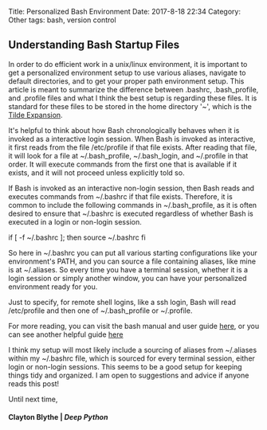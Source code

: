 Title: Personalized Bash Environment 
Date: 2017-8-18 22:34
Category: Other
tags: bash, version control

## Understanding Bash Startup Files

In order to do efficient work in a unix/linux environment, it is important to get a personalized environment setup to use various aliases, navigate to default directories, and to get your proper path environment setup. This article is meant to summarize the difference between .bashrc, .bash_profile, and .profile files and what I think the best setup is regarding these files. It is standard for these files to be stored in the home directory '~', which is the  [Tilde Expansion](https://www.gnu.org/software/bash/manual/bashref.html#Tilde-Expansion). 

It's helpful to think about how Bash chronologically behaves when it is invoked as a interactive login session. When Bash is invoked as interactive, it first reads from the file /etc/profile if that file exists. After reading that file, it will look for a file at ~/.bash_profile, ~/.bash_login, and ~/.profile in that order. It will execute commands from the first one that is available if it exists, and it will not proceed unless explicitly told so. 

If Bash is invoked as an interactive non-login session, then Bash reads and executes commands from ~/.bashrc if that file exists. Therefore, it is common to include the following commands in ~/.bash_profile, as it is often desired to ensure that ~/.bashrc is executed regardless of whether Bash is executed in a login or non-login session.  


if [ -f ~/.bashrc ]; then
   source ~/.bashrc
fi

So here in ~/.bashrc you can put all various starting configurations like your environment's PATH, and you can source a file containing aliases, like mine is at ~/.aliases. So every time you have a terminal session, whether it is a login session or simply another window, you can have your personalized environment ready for you. 

Just to specify, for remote shell logins, like a ssh login, Bash will read /etc/profile and then one of ~/.bash_profile or ~/.profile. 

For more reading, you can visit the bash manual and user guide [here](https://www.gnu.org/software/bash/manual/bashref.html#Introduction), or you can see another helpful guide [here](https://mywiki.wooledge.org/DotFiles)

I think my setup will most likely include a sourcing of aliases from ~/.aliases within my ~/.bashrc file, which is sourced for every terminal session, either login or non-login sessions. This seems to be a good setup for keeping things tidy and organized. I am open to suggestions and advice if anyone reads this post!


Until next time,
#### Clayton Blythe | *Deep Python*
